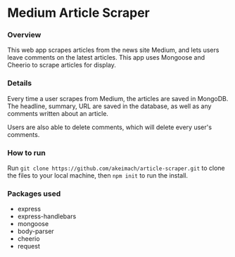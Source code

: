 # Medium Article Scraper

### Overview

This web app scrapes articles from the news site Medium, and lets users leave comments on the latest articles. This app uses Mongoose and Cheerio to scrape articles for display.

### Details

Every time a user scrapes from Medium, the articles are saved in MongoDB. The headline, summary, URL are saved in the database, as well as any comments written about an article.

Users are also able to delete comments, which will delete every user's comments.

### How to run

Run `git clone https://github.com/akeimach/article-scraper.git` to clone the files to your local machine, then `npm init` to run the install.


### Packages used
 * express
 * express-handlebars
 * mongoose
 * body-parser
 * cheerio
 * request
